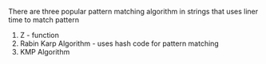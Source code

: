 There are three popular pattern matching algorithm in strings that uses liner time to match pattern 

1. Z - function 
2. Rabin Karp Algorithm - uses hash code for pattern matching 
3. KMP Algorithm 